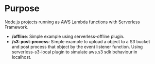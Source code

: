 # Purpose

Node.js projects running as AWS Lambda functions with Serverless Framework.

- **/offline**: Simple example using serverless-offline plugin.
- **/s3-post-process**: Simple example to upload a object to a S3 bucket and post process that object by the event listener function. Using serverless-s3-local plugin to simulate aws.s3 sdk behaviour in localhost.
